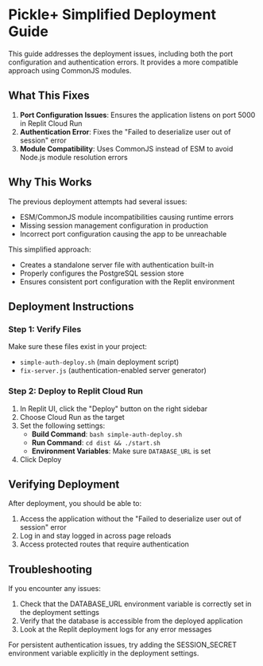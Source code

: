 # Pickle+ Simplified Deployment Guide

This guide addresses the deployment issues, including both the port configuration and authentication errors. It provides a more compatible approach using CommonJS modules.

## What This Fixes

1. **Port Configuration Issues**: Ensures the application listens on port 5000 in Replit Cloud Run
2. **Authentication Error**: Fixes the "Failed to deserialize user out of session" error
3. **Module Compatibility**: Uses CommonJS instead of ESM to avoid Node.js module resolution errors

## Why This Works

The previous deployment attempts had several issues:
- ESM/CommonJS module incompatibilities causing runtime errors
- Missing session management configuration in production
- Incorrect port configuration causing the app to be unreachable

This simplified approach:
- Creates a standalone server file with authentication built-in
- Properly configures the PostgreSQL session store
- Ensures consistent port configuration with the Replit environment

## Deployment Instructions

### Step 1: Verify Files

Make sure these files exist in your project:
- `simple-auth-deploy.sh` (main deployment script)
- `fix-server.js` (authentication-enabled server generator)

### Step 2: Deploy to Replit Cloud Run

1. In Replit UI, click the "Deploy" button on the right sidebar
2. Choose Cloud Run as the target
3. Set the following settings:
   - **Build Command**: `bash simple-auth-deploy.sh`
   - **Run Command**: `cd dist && ./start.sh`
   - **Environment Variables**: Make sure `DATABASE_URL` is set
4. Click Deploy

## Verifying Deployment

After deployment, you should be able to:
1. Access the application without the "Failed to deserialize user out of session" error
2. Log in and stay logged in across page reloads
3. Access protected routes that require authentication

## Troubleshooting

If you encounter any issues:

1. Check that the DATABASE_URL environment variable is correctly set in the deployment settings
2. Verify that the database is accessible from the deployed application
3. Look at the Replit deployment logs for any error messages

For persistent authentication issues, try adding the SESSION_SECRET environment variable explicitly in the deployment settings.